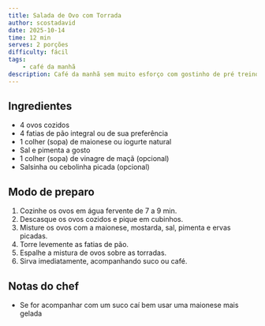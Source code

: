 ```yaml
---
title: Salada de Ovo com Torrada
author: scostadavid
date: 2025-10-14
time: 12 min
serves: 2 porções
difficulty: fácil
tags: 
    - café da manhã
description: Café da manhã sem muito esforço com gostinho de pré treino
---
```


## Ingredientes

- 4 ovos cozidos  
- 4 fatias de pão integral ou de sua preferência  
- 1 colher (sopa) de maionese ou iogurte natural  
- Sal e pimenta a gosto  
- 1 colher (sopa) de vinagre de maçã (opcional)
- Salsinha ou cebolinha picada (opcional)

## Modo de preparo

1. Cozinhe os ovos em água fervente de 7 a 9 min. 
2. Descasque os ovos cozidos e pique em cubinhos.  
3. Misture os ovos com a maionese, mostarda, sal, pimenta e ervas picadas.  
4. Torre levemente as fatias de pão.  
5. Espalhe a mistura de ovos sobre as torradas.  
6. Sirva imediatamente, acompanhando suco ou café.

## Notas do chef

- Se for acompanhar com um suco caí bem usar uma maionese mais gelada 